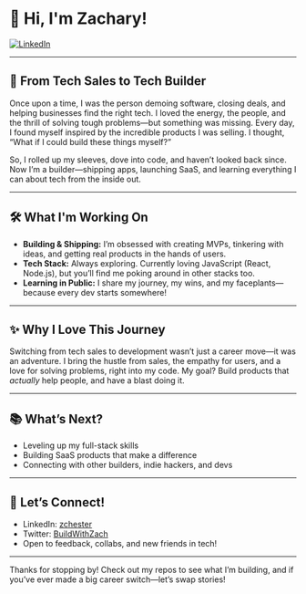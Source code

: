 # 👋 Hi, I'm Zachary!

[![LinkedIn](https://img.shields.io/badge/LinkedIn-zchester-blue?logo=linkedin)](https://x.com/BuildWithZach)

---

## 🚀 From Tech Sales to Tech Builder

Once upon a time, I was the person demoing software, closing deals, and helping businesses find the right tech. I loved the energy, the people, and the thrill of solving tough problems—but something was missing. Every day, I found myself inspired by the incredible products I was selling. I thought, “What if I could build these things myself?”

So, I rolled up my sleeves, dove into code, and haven’t looked back since. Now I’m a builder—shipping apps, launching SaaS, and learning everything I can about tech from the inside out.

---

## 🛠️ What I'm Working On

- **Building & Shipping:** I’m obsessed with creating MVPs, tinkering with ideas, and getting real products in the hands of users.
- **Tech Stack:** Always exploring. Currently loving JavaScript (React, Node.js), but you’ll find me poking around in other stacks too.
- **Learning in Public:** I share my journey, my wins, and my faceplants—because every dev starts somewhere!

---

## ✨ Why I Love This Journey

Switching from tech sales to development wasn’t just a career move—it was an adventure. I bring the hustle from sales, the empathy for users, and a love for solving problems, right into my code. My goal? Build products that *actually* help people, and have a blast doing it.

---

## 📚 What’s Next?

- Leveling up my full-stack skills
- Building SaaS products that make a difference
- Connecting with other builders, indie hackers, and devs

---

## 🤝 Let’s Connect!

- LinkedIn: [zchester](https://www.linkedin.com/in/zchester/)
- Twitter: [BuildWithZach](https://x.com/BuildWithZach)
- Open to feedback, collabs, and new friends in tech!

---

Thanks for stopping by! Check out my repos to see what I’m building, and if you’ve ever made a big career switch—let’s swap stories!
